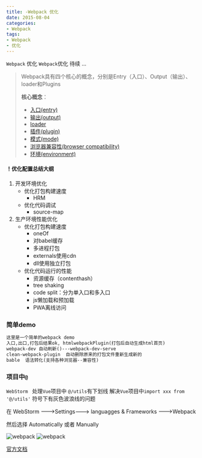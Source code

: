 ```yaml
---
title: -Webpack 优化
date: 2015-08-04
categories: 
- Webpack
tags:
- Webpack
- 优化
---
```

`Webpack` 优化
`Webpack`优化
待续 ...

<!-- more -->

>Webpack具有四个核心的概念，分别是Entry（入口）、Output（输出）、loader和Plugins
>
>**核心概念**：
>
>- [入口(entry)](https://webpack.docschina.org/concepts/#entry)
>- [输出(output)](https://webpack.docschina.org/concepts/#output)
>- [loader](https://webpack.docschina.org/concepts/#loaders)
>- [插件(plugin)](https://webpack.docschina.org/concepts/#plugins)
>- [模式(mode)](https://webpack.docschina.org/concepts/#mode)
>- [浏览器兼容性(browser compatibility)](https://webpack.docschina.org/concepts/#browser-compatibility)
>- [环境(environment)](https://webpack.docschina.org/concepts/#environment)



#### ！优化配置总结大纲

1. 开发环境优化
   * 优化打包构建速度
     * HRM
   * 优化代码调试
     * source-map
2. 生产环境性能优化
   * 优化打包构建速度
     * oneOf
     * 对babel缓存
     * 多进程打包
     * externals使用cdn
     * dll使用独立打包
   * 优化代码运行的性能
     * 资源缓存（contenthash）
     * tree shaking 
     * code split：分为单入口和多入口
     * js懒加载和预加载
     * PWA离线访问

### 简单demo

```tex
这里是一个简单的webpack demo
入口,出口,打包后结果ok, htmlwebpackPlugin(打包后自动生成html首页)
webpack-dev 自动刷新()---webpack-dev-serve
clean-webpack-plugin  自动删除原来的打包文件重新生成新的
bable  语法转化(支持各种浏览器--兼容性)
```



### 项目中`@`

`WebStorm ` 处理`Vue`项目中 `@/utils`有下划线
解决`Vue`项目中`import xxx from '@/utils'` 符号下有灰色波浪线的问题

在 WebStorm --->Settings---> languagges & Frameworks --->Webpack

然后选择 Automatically 或者 Manually

![webpack](/img/JavaScript/webpack_01.png "webpack")
![webpack](/img/JavaScript/webpack_02.png "webpack")



[官方文档](https://v4.webpack.docschina.org/concepts/)





